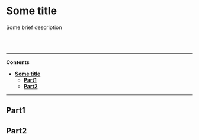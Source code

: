 # **Some title**


Some brief description



<br><br>


---
**Contents**
- [**Some title**](#some-title)
  - [**Part1**](#part1)
  - [**Part2**](#part2)


---

## **Part1**

## **Part2**
